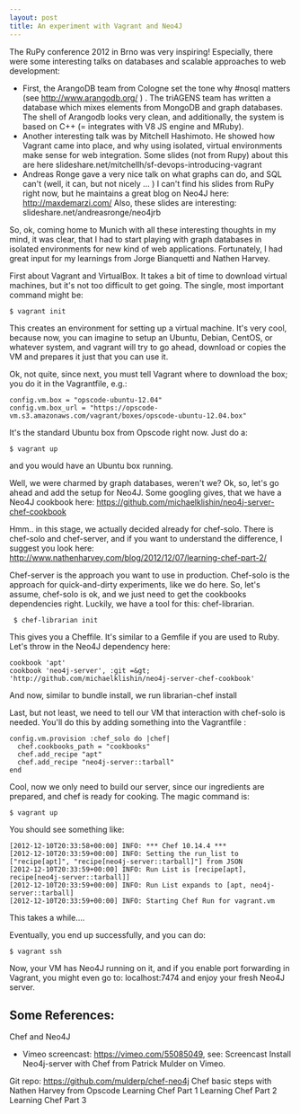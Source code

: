 ```yaml
---
layout: post
title: An experiment with Vagrant and Neo4J
---
```


The RuPy conference 2012 in Brno was very inspiring! Especially, there were some interesting talks on databases and scalable approaches to web development:

* First,  the ArangoDB team from Cologne set the tone why #nosql matters (see http://www.arangodb.org/ ) . The triAGENS team has written a database which mixes elements from MongoDB and graph databases. The shell of Arangodb looks very clean, and additionally, the system is based on C++ (= integrates with V8 JS engine and MRuby). 
* Another interesting talk was by Mitchell Hashimoto. He showed how Vagrant came into place, and why using isolated, virtual environments make sense for web integration. Some slides (not from Rupy) about this are here slideshare.net/mitchellh/sf-devops-introducing-vagrant
* Andreas Ronge gave a very nice talk on what graphs can do, and SQL can't (well, it can, but not nicely ... ) I can't find his slides from RuPy right now, but he maintains a great blog on Neo4J here:  http://maxdemarzi.com/ Also, these slides are interesting: slideshare.net/andreasronge/neo4jrb

So, ok, coming home to Munich with all these interesting thoughts in my mind, it was clear, that I had to start playing with graph databases in isolated environments for new kind of web applications. Fortunately, I had great input for my learnings from Jorge Bianquetti and Nathen Harvey.

First about Vagrant and VirtualBox. It takes a bit of time to download virtual machines, but it's not too difficult to get going. The single, most important command might be:

    $ vagrant init

This creates an environment for setting up a virtual machine. It's very cool, because now, you can imagine to setup an Ubuntu, Debian, CentOS, or whatever system, and vagrant will try to go ahead, download or copies the VM and prepares it just that you can use it.

Ok, not quite, since next, you must tell Vagrant where to download the box; you do it in the Vagrantfile,  e.g.:


    config.vm.box = "opscode-ubuntu-12.04"
    config.vm.box_url = "https://opscode-vm.s3.amazonaws.com/vagrant/boxes/opscode-ubuntu-12.04.box" 

It's the standard Ubuntu box from Opscode right now.
Just do a:

    $ vagrant up

and you would have an Ubuntu box running.

Well, we were charmed by graph databases, weren't we?  Ok, so, let's go ahead and add the setup for Neo4J. Some googling gives, that we have a Neo4J cookbook here: https://github.com/michaelklishin/neo4j-server-chef-cookbook

Hmm.. in this stage, we actually decided already for chef-solo. There is chef-solo and chef-server, and if you want to understand the difference, I suggest you look here: http://www.nathenharvey.com/blog/2012/12/07/learning-chef-part-2/

Chef-server is the approach you want to use in production. Chef-solo is the approach for quick-and-dirty experiments, like we do here. So, let's assume, chef-solo is ok, and we just need to get the cookbooks dependencies right. Luckily, we have a tool for this: chef-librarian.

     $ chef-librarian init

This gives you a Cheffile. It's similar to a Gemfile if you are used to Ruby.
Let's throw in the Neo4J dependency here:

    cookbook 'apt'
    cookbook 'neo4j-server', :git =&gt; 'http://github.com/michaelklishin/neo4j-server-chef-cookbook'

And now, similar to bundle install, we run librarian-chef install

Last, but not least, we need to tell our VM that interaction with chef-solo is needed. You'll do this by adding something into the Vagrantfile :

    config.vm.provision :chef_solo do |chef|
      chef.cookbooks_path = "cookbooks"
      chef.add_recipe "apt"
      chef.add_recipe "neo4j-server::tarball"
    end


Cool, now we only need to build our server, since our ingredients are prepared, and chef is ready for cooking. The magic command is:

    $ vagrant up

You should see something like: 

    [2012-12-10T20:33:58+00:00] INFO: *** Chef 10.14.4 ***
    [2012-12-10T20:33:59+00:00] INFO: Setting the run_list to ["recipe[apt]", "recipe[neo4j-server::tarball]"] from JSON
    [2012-12-10T20:33:59+00:00] INFO: Run List is [recipe[apt], recipe[neo4j-server::tarball]]
    [2012-12-10T20:33:59+00:00] INFO: Run List expands to [apt, neo4j-server::tarball]
    [2012-12-10T20:33:59+00:00] INFO: Starting Chef Run for vagrant.vm


This takes a while.... 


Eventually, you end up successfully, and you can do:

    $ vagrant ssh

Now, your VM has Neo4J running on it, and if you enable port forwarding in Vagrant, you might even go to: localhost:7474 and enjoy your fresh Neo4J server.

Some References:
------------------

Chef and Neo4J
* Vimeo screencast: https://vimeo.com/55085049, see: 
  Screencast Install Neo4j-server with Chef from Patrick Mulder on Vimeo.

Git repo: https://github.com/mulderp/chef-neo4j
Chef basic steps with Nathen Harvey from Opscode
Learning Chef Part 1
Learning Chef Part 2
Learning Chef Part 3

